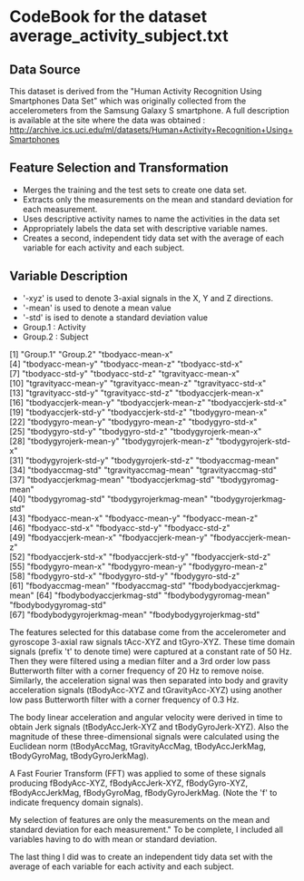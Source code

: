 CodeBook for the dataset average_activity_subject.txt
======================================================

Data Source
------------
This dataset is derived from the "Human Activity Recognition Using Smartphones Data Set" which was originally collected from the accelerometers from the Samsung Galaxy S smartphone.  A full description is available at the site where the data was obtained : http://archive.ics.uci.edu/ml/datasets/Human+Activity+Recognition+Using+Smartphones

Feature Selection and Transformation
-------------------------------------

*    Merges the training and the test sets to create one data set.
*    Extracts only the measurements on the mean and standard deviation for each measurement. 
*    Uses descriptive activity names to name the activities in the data set
*    Appropriately labels the data set with descriptive variable names. 
*    Creates a second, independent tidy data set with the average of each variable for each activity and each subject. 

Variable Description
-----------------------
* '-xyz' is used to denote 3-axial signals in the X, Y and Z directions.
* '-mean' is used to denote a mean value
* '-std' is ised to denote a standard deviation value
* Group.1                 : Activity
* Group.2                 : Subject

 [1] "Group.1"                   "Group.2"                   "tbodyacc-mean-x"          
 [4] "tbodyacc-mean-y"           "tbodyacc-mean-z"           "tbodyacc-std-x"           
 [7] "tbodyacc-std-y"            "tbodyacc-std-z"            "tgravityacc-mean-x"       
[10] "tgravityacc-mean-y"        "tgravityacc-mean-z"        "tgravityacc-std-x"        
[13] "tgravityacc-std-y"         "tgravityacc-std-z"         "tbodyaccjerk-mean-x"      
[16] "tbodyaccjerk-mean-y"       "tbodyaccjerk-mean-z"       "tbodyaccjerk-std-x"       
[19] "tbodyaccjerk-std-y"        "tbodyaccjerk-std-z"        "tbodygyro-mean-x"         
[22] "tbodygyro-mean-y"          "tbodygyro-mean-z"          "tbodygyro-std-x"          
[25] "tbodygyro-std-y"           "tbodygyro-std-z"           "tbodygyrojerk-mean-x"     
[28] "tbodygyrojerk-mean-y"      "tbodygyrojerk-mean-z"      "tbodygyrojerk-std-x"      
[31] "tbodygyrojerk-std-y"       "tbodygyrojerk-std-z"       "tbodyaccmag-mean"         
[34] "tbodyaccmag-std"           "tgravityaccmag-mean"       "tgravityaccmag-std"       
[37] "tbodyaccjerkmag-mean"      "tbodyaccjerkmag-std"       "tbodygyromag-mean"        
[40] "tbodygyromag-std"          "tbodygyrojerkmag-mean"     "tbodygyrojerkmag-std"     
[43] "fbodyacc-mean-x"           "fbodyacc-mean-y"           "fbodyacc-mean-z"          
[46] "fbodyacc-std-x"            "fbodyacc-std-y"            "fbodyacc-std-z"           
[49] "fbodyaccjerk-mean-x"       "fbodyaccjerk-mean-y"       "fbodyaccjerk-mean-z"      
[52] "fbodyaccjerk-std-x"        "fbodyaccjerk-std-y"        "fbodyaccjerk-std-z"       
[55] "fbodygyro-mean-x"          "fbodygyro-mean-y"          "fbodygyro-mean-z"         
[58] "fbodygyro-std-x"           "fbodygyro-std-y"           "fbodygyro-std-z"          
[61] "fbodyaccmag-mean"          "fbodyaccmag-std"           "fbodybodyaccjerkmag-mean" 
[64] "fbodybodyaccjerkmag-std"   "fbodybodygyromag-mean"     "fbodybodygyromag-std"     
[67] "fbodybodygyrojerkmag-mean" "fbodybodygyrojerkmag-std" 
 
The features selected for this database come from the accelerometer and gyroscope 3-axial raw signals tAcc-XYZ and tGyro-XYZ. These time domain signals (prefix 't' to denote time) were captured at a constant rate of 50 Hz. Then they were filtered using a median filter and a 3rd order low pass Butterworth filter with a corner frequency of 20 Hz to remove noise. Similarly, the acceleration signal was then separated into body and gravity acceleration signals (tBodyAcc-XYZ and tGravityAcc-XYZ) using another low pass Butterworth filter with a corner frequency of 0.3 Hz.

The body linear acceleration and angular velocity were derived in time to obtain Jerk signals (tBodyAccJerk-XYZ and tBodyGyroJerk-XYZ). Also the magnitude of these three-dimensional signals were calculated using the Euclidean norm (tBodyAccMag, tGravityAccMag, tBodyAccJerkMag, tBodyGyroMag, tBodyGyroJerkMag).

A Fast Fourier Transform (FFT) was applied to some of these signals producing fBodyAcc-XYZ, fBodyAccJerk-XYZ, fBodyGyro-XYZ, fBodyAccJerkMag, fBodyGyroMag, fBodyGyroJerkMag. (Note the 'f' to indicate frequency domain signals).

My selection of features are only the measurements on the mean and standard deviation for each measurement." To be complete, I included all variables having to do with mean or standard deviation.

The last thing I did was to create an  independent tidy data set with the average of each variable for each activity and each subject.
 
